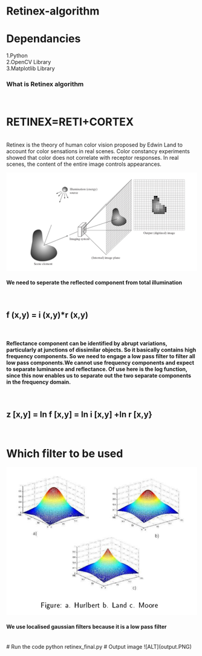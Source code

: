 # Retinex-algorithm
# Dependancies
1.Python <br>
2.OpenCV Library <br>
3.Matplotlib Library <br>
<h3> What is Retinex algorithm </h3><br>
<h1> RETINEX=RETI+CORTEX</h1><br
<h4>Retinex is the theory of human color vision proposed by Edwin Land to account for color sensations in real scenes. Color constancy experiments showed that color does not correlate with receptor responses. In real scenes, the content of the entire image controls appearances.</h4><br>

![ALT](/inputimage/Capture1.PNG)

<h4> We need to seperate the reflected component from total illumination</h4><br>
<h2>f (x,y) = i (x,y)*r (x,y)</h2><br>
<h4>Reflectance component can be identified by abrupt variations, particularly at junctions of dissimilar objects. So it basically contains high frequency components. So we need to engage a low pass filter to filter all low pass components.We cannot use frequency components and expect to separate luminance and reflectance. Of use here is the log function, since this now enables us to separate out the two separate components in the frequency domain. </h4><br>
<h2>z [x,y] = ln f [x,y] = ln i [x,y] +ln r [x,y}</h2><br>

<h1> Which filter to be used </h1>

![ALT](/inputimage/filters.PNG)

<h4> We use localised gaussian filters because it is a low pass filter</h4><br>
# Run the code
      python retinex_final.py
# Output image
![ALT](output.PNG)  
